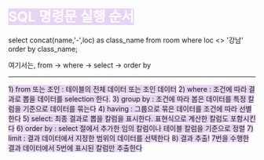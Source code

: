 
# <span style="background:rgba(136, 49, 204, 0.2)"><font color="#ffffff">SQL 명령문 실행 순서</font></span>

select 
  concat(name,'-',loc) as class_name
from 
  room
where 
  loc <> '강남'
order by 
  class_name; 

여기서는,
from -> where -> select -> order by

---

<span style="background:rgba(136, 49, 204, 0.2)">1) from  또는 조인 : 테이블의 전체 데이터 또는 조인 데이터</span>
<span style="background:rgba(136, 49, 204, 0.2)">2) where : 조건에 따라 결과로 뽑을 데이터를 selection 한다.</span>
<span style="background:rgba(136, 49, 204, 0.2)">3) group by : 조건에 따라 봅은 데이터를 특정 칼럼을 기준으로 데이터를 묶는다</span>
<span style="background:rgba(136, 49, 204, 0.2)">4) having : 그룹으로 묶은 데이터를 조건에 따라 선별한다</span>
<span style="background:rgba(136, 49, 204, 0.2)">5) select: 최종 결과로 뽑을 칼럼을 표시한다. 표현식으로 계산한 칼럼도 포함시킨다</span>
<span style="background:rgba(136, 49, 204, 0.2)">6) order by : select 절에서 추가한 임의 칼럼이나 테이블 칼럼을 기준으로 정렬</span>
<span style="background:rgba(136, 49, 204, 0.2)">7) limit : 결과 데이터에서 지정한 범위의 데이터를 선택한다</span>
<span style="background:rgba(136, 49, 204, 0.2)">8) 결과 추출!</span>
<span style="background:rgba(136, 49, 204, 0.2)">	7번을 수행한 결과 데이터에서 5번에 표시된 칼럼만 추출한다</span> 

